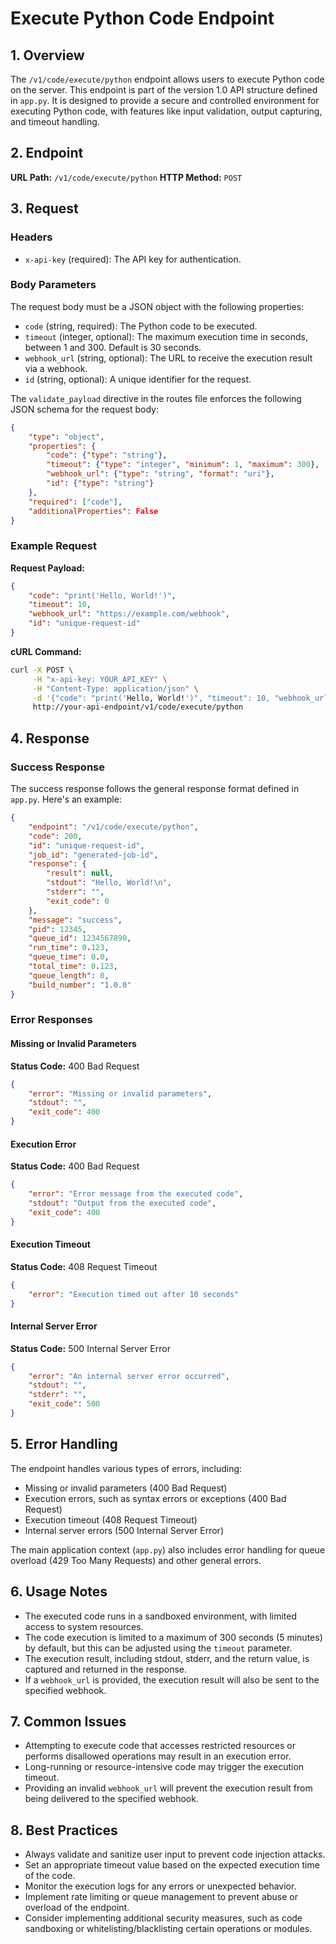 ﻿# Execute Python Code Endpoint

## 1. Overview

The `/v1/code/execute/python` endpoint allows users to execute Python code on the server. This endpoint is part of the version 1.0 API structure defined in `app.py`. It is designed to provide a secure and controlled environment for executing Python code, with features like input validation, output capturing, and timeout handling.

## 2. Endpoint

**URL Path:** `/v1/code/execute/python`
**HTTP Method:** `POST`

## 3. Request

### Headers

- `x-api-key` (required): The API key for authentication.

### Body Parameters

The request body must be a JSON object with the following properties:

- `code` (string, required): The Python code to be executed.
- `timeout` (integer, optional): The maximum execution time in seconds, between 1 and 300. Default is 30 seconds.
- `webhook_url` (string, optional): The URL to receive the execution result via a webhook.
- `id` (string, optional): A unique identifier for the request.

The `validate_payload` directive in the routes file enforces the following JSON schema for the request body:

```json
{
    "type": "object",
    "properties": {
        "code": {"type": "string"},
        "timeout": {"type": "integer", "minimum": 1, "maximum": 300},
        "webhook_url": {"type": "string", "format": "uri"},
        "id": {"type": "string"}
    },
    "required": ["code"],
    "additionalProperties": False
}
```

### Example Request

**Request Payload:**

```json
{
    "code": "print('Hello, World!')",
    "timeout": 10,
    "webhook_url": "https://example.com/webhook",
    "id": "unique-request-id"
}
```

**cURL Command:**

```bash
curl -X POST \
     -H "x-api-key: YOUR_API_KEY" \
     -H "Content-Type: application/json" \
     -d '{"code": "print('Hello, World!')", "timeout": 10, "webhook_url": "https://example.com/webhook", "id": "unique-request-id"}' \
     http://your-api-endpoint/v1/code/execute/python
```

## 4. Response

### Success Response

The success response follows the general response format defined in `app.py`. Here's an example:

```json
{
    "endpoint": "/v1/code/execute/python",
    "code": 200,
    "id": "unique-request-id",
    "job_id": "generated-job-id",
    "response": {
        "result": null,
        "stdout": "Hello, World!\n",
        "stderr": "",
        "exit_code": 0
    },
    "message": "success",
    "pid": 12345,
    "queue_id": 1234567890,
    "run_time": 0.123,
    "queue_time": 0.0,
    "total_time": 0.123,
    "queue_length": 0,
    "build_number": "1.0.0"
}
```

### Error Responses

#### Missing or Invalid Parameters

**Status Code:** 400 Bad Request

```json
{
    "error": "Missing or invalid parameters",
    "stdout": "",
    "exit_code": 400
}
```

#### Execution Error

**Status Code:** 400 Bad Request

```json
{
    "error": "Error message from the executed code",
    "stdout": "Output from the executed code",
    "exit_code": 400
}
```

#### Execution Timeout

**Status Code:** 408 Request Timeout

```json
{
    "error": "Execution timed out after 10 seconds"
}
```

#### Internal Server Error

**Status Code:** 500 Internal Server Error

```json
{
    "error": "An internal server error occurred",
    "stdout": "",
    "stderr": "",
    "exit_code": 500
}
```

## 5. Error Handling

The endpoint handles various types of errors, including:

- Missing or invalid parameters (400 Bad Request)
- Execution errors, such as syntax errors or exceptions (400 Bad Request)
- Execution timeout (408 Request Timeout)
- Internal server errors (500 Internal Server Error)

The main application context (`app.py`) also includes error handling for queue overload (429 Too Many Requests) and other general errors.

## 6. Usage Notes

- The executed code runs in a sandboxed environment, with limited access to system resources.
- The code execution is limited to a maximum of 300 seconds (5 minutes) by default, but this can be adjusted using the `timeout` parameter.
- The execution result, including stdout, stderr, and the return value, is captured and returned in the response.
- If a `webhook_url` is provided, the execution result will also be sent to the specified webhook.

## 7. Common Issues

- Attempting to execute code that accesses restricted resources or performs disallowed operations may result in an execution error.
- Long-running or resource-intensive code may trigger the execution timeout.
- Providing an invalid `webhook_url` will prevent the execution result from being delivered to the specified webhook.

## 8. Best Practices

- Always validate and sanitize user input to prevent code injection attacks.
- Set an appropriate timeout value based on the expected execution time of the code.
- Monitor the execution logs for any errors or unexpected behavior.
- Implement rate limiting or queue management to prevent abuse or overload of the endpoint.
- Consider implementing additional security measures, such as code sandboxing or whitelisting/blacklisting certain operations or modules.
